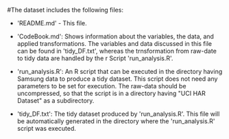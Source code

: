 #The dataset includes the following files:

- 'README.md' - This file.

- 'CodeBook.md': Shows information about the variables, the data, and applied transformations. The variables and data discussed in this file can be found in 'tidy_DF.txt', whereas the trnsformation from raw-date to tidy data are handled by the r Script 'run_analysis.R'.

- 'run_analysis.R': An R script that can be executed in the directory having Samsung data to produce a tidy dataset. This script does not need any parameters to be set for execution. The raw-data should be uncompressed, so that the script is in a directory having "UCI HAR Dataset" as a subdirectory.

- 'tidy_DF.txt': The tidy dataset produced by 'run_analysis.R'. This file will be automatically generated in the directory where the 'run_analysis.R' script was executed.

